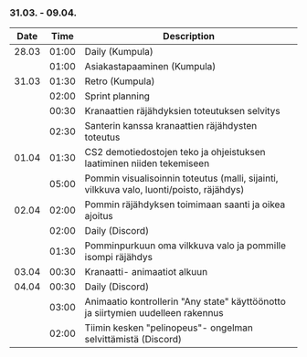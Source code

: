 ### 31.03. - 09.04.

| Date   | Time  | Description     |
| ------ | ----- | --------------- |
| 28.03  | 01:00 | Daily (Kumpula)          |
|        | 01:00 | Asiakastapaaminen (Kumpula) |
| 31.03  | 01:30 | Retro (Kumpula) |
|        | 02:00 | Sprint planning |
|        | 00:30 | Kranaattien räjähdyksien toteutuksen selvitys |
|        | 02:30 | Santerin kanssa kranaattien räjähdysten toteutus |
| 01.04  | 01:30 | CS2 demotiedostojen teko ja ohjeistuksen laatiminen niiden tekemiseen |
|        | 05:00 | Pommin visualisoinnin toteutus (malli, sijainti, vilkkuva valo, luonti/poisto, räjähdys)|
| 02.04  | 02:00 | Pommin räjähdyksen toimimaan saanti ja oikea ajoitus |
|        | 02:00 | Daily (Discord) |
|        | 01:30 | Pomminpurkuun oma vilkkuva valo ja pommille isompi räjähdys |
| 03.04  | 00:30 | Kranaatti- animaatiot alkuun |
| 04.04  | 00:30 | Daily (Discord) |
|        | 03:00 | Animaatio kontrollerin "Any state" käyttöönotto ja siirtymien uudelleen rakennus |
|        | 02:00 | Tiimin kesken "pelinopeus"- ongelman selvittämistä (Discord) | 
